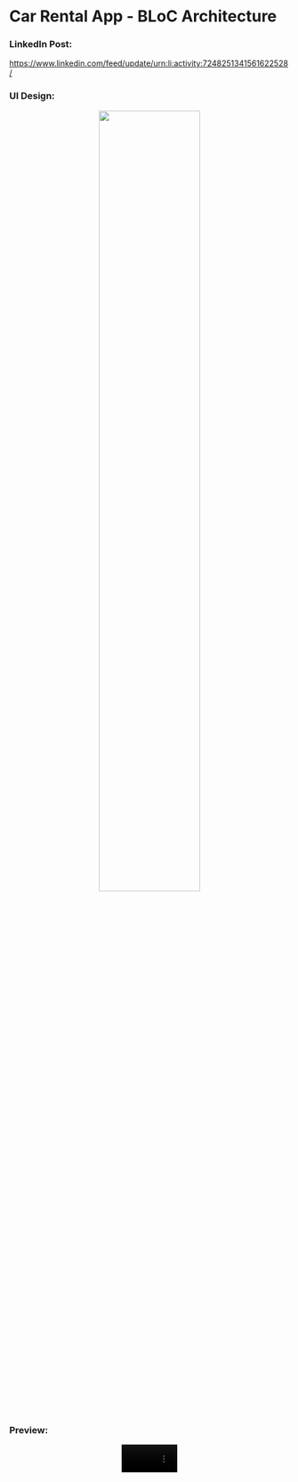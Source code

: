 # Car Rental App - BLoC Architecture

### LinkedIn Post:
https://www.linkedin.com/feed/update/urn:li:activity:7248251341561622528/

### UI Design:
<p align="center" width="50%">
    <img width="60%" src="https://github.com/user-attachments/assets/39934a92-1bf4-4f4c-81c3-dcf95cf62476">
</p>

### Preview:
<div align="center">
  <video src="https://github.com/user-attachments/assets/f38ffd0e-0a90-4ee4-adab-96733ee31e12" width=100/>
<div/>
